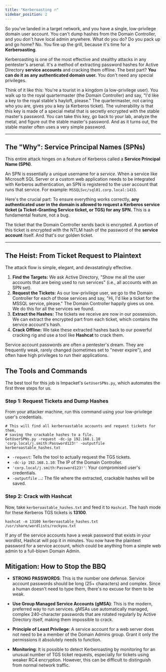 ```yaml
---
title: "Kerberoasting 🔥"
sidebar_position: 2
---
```


So you've landed in a target network, and you have a single, low-privilege domain user account. You can't dump hashes from the Domain Controller, and you don't have local admin anywhere. What do you do? Do you pack up and go home? No. You fire up the grill, because it's time for a **Kerberoasting**.

Kerberoasting is one of the most effective and stealthy attacks in any pentester's arsenal. It's a method of extracting password hashes for Active Directory **service accounts** and cracking them offline. The best part? **You can do it as any authenticated domain user.** You don't need any special privileges.

Think of it like this: You're a tourist in a kingdom (a low-privilege user). You walk up to the royal quartermaster (the Domain Controller) and say, "I'd like a key to the royal stable's hayloft, please." The quartermaster, not caring who you are, gives you a key (a Kerberos ticket). The vulnerability is that this key is made of a special metal that is secretly encrypted with the stable master's password. You can take this key, go back to your lab, analyze the metal, and figure out the stable master's password. And as it turns out, the stable master often uses a very simple password.

---

## The "Why": Service Principal Names (SPNs)

This entire attack hinges on a feature of Kerberos called a **Service Principal Name (SPN)**.

An SPN is essentially a unique username for a *service*. When a service like Microsoft SQL Server or a custom web application needs to be integrated with Kerberos authentication, an SPN is registered to the user account that runs that service. For example: `MSSQLSvc/sql01.corp.local:1433`.

Here's the crucial part: To ensure everything works correctly, **any authenticated user in the domain is allowed to request a Kerberos service ticket (a Ticket-Granting Service ticket, or TGS) for any SPN.** This is a fundamental feature, not a bug.

The ticket that the Domain Controller sends back is encrypted. A portion of this ticket is encrypted with the NTLM hash of the password of the **service account** itself. And that's our golden ticket.

---

## The Heist: From Ticket Request to Plaintext

The attack flow is simple, elegant, and devastatingly effective.

1.  **Find the Targets:** We ask Active Directory, "Show me all the user accounts that are being used to run services" (i.e., all accounts with an SPN set).
2.  **Request the Tickets:** As our low-privilege user, we go to the Domain Controller for each of those services and say, "Hi, I'd like a ticket for the MSSQL service, please." The Domain Controller happily gives us one. We do this for all the services we found.
3.  **Extract the Hashes:** The tickets we receive are now in our possession. We can extract the encrypted part from each ticket, which contains the service account's hash.
4.  **Crack Offline:** We take these extracted hashes back to our powerful cracking rig and use a tool like **Hashcat** to crack them.

Service account passwords are often a pentester's dream. They are frequently weak, rarely changed (sometimes set to "never expire"), and often have high privileges to run their applications.


## The Tools and Commands

The best tool for this job is Impacket's `GetUserSPNs.py`, which automates the first three steps for us.

### Step 1: Request Tickets and Dump Hashes

From your attacker machine, run this command using your low-privilege user's credentials.

```shell
# This will find all kerberoastable accounts and request tickets for them,
# saving the crackable hashes to a file.
GetUserSPNs.py -request -dc-ip 192.168.1.10 'corp.local/j.smith:Password123!' -outputfile kerberoastable_hashes.txt
```

 - `-request`: Tells the tool to actually request the TGS tickets.
 - `-dc-ip 192.168.1.10`: The IP of the Domain Controller.
 - `'corp.local/j.smith:Password123!'`: Your compromised user's credentials.
 - `-outputfile` ...: The file where the extracted, crackable hashes will be saved.

### Step 2: Crack with Hashcat

Now, take `kerberoastable_hashes.txt` and feed it to `Hashcat`. The hash mode for these Kerberos TGS tickets is **13100**.

```shell
hashcat -m 13100 kerberoastable_hashes.txt /usr/share/wordlists/rockyou.txt
```

If any of the service accounts have a weak password that exists in your wordlist, Hashcat will pop it in minutes. You now have the plaintext password for a service account, which could be anything from a simple web admin to a full-blown Domain Admin.


## Mitigation: How to Stop the BBQ

 - **STRONG PASSWORDS**: This is the number one defense. Service account passwords should be long (25+ characters) and complex. Since a human doesn't need to type them, there's no excuse for them to be weak.

 - **Use Group Managed Service Accounts (gMSA)**: This is the modern, preferred way to run services. gMSAs use automatically managed, complex 240-character passwords that are rotated regularly by Active Directory itself, making them impossible to crack.

 - **Principle of Least Privilege**: A service account for a web server does not need to be a member of the Domain Admins group. Grant it only the permissions it absolutely needs to function.

 - **Monitoring**: It is possible to detect Kerberoasting by monitoring for an unusual number of TGS ticket requests, especially for tickets using weaker RC4 encryption. However, this can be difficult to distinguish from normal network traffic.